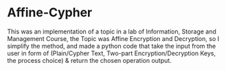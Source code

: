 # Affine-Cypher
This was an implementation of a topic in a lab of Information, Storage and Management Course, the Topic was Affine Encryption and Decryption, so I simplify the method, and made a python code that take the input from the user in form of (Plain/Cypher Text, Two-part Encryption/Decryption Keys, the process choice) &amp; return the chosen operation output.
